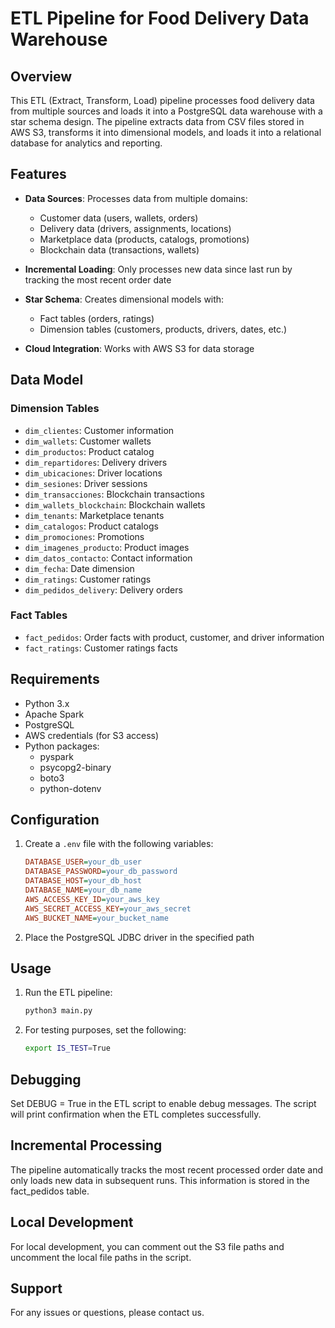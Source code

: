 # ETL Pipeline for Food Delivery Data Warehouse

## Overview
This ETL (Extract, Transform, Load) pipeline processes food delivery data from multiple sources and loads it into a PostgreSQL data warehouse with a star schema design. The pipeline extracts data from CSV files stored in AWS S3, transforms it into dimensional models, and loads it into a relational database for analytics and reporting.

## Features

- **Data Sources**: Processes data from multiple domains:
  - Customer data (users, wallets, orders)
  - Delivery data (drivers, assignments, locations)
  - Marketplace data (products, catalogs, promotions)
  - Blockchain data (transactions, wallets)

- **Incremental Loading**: Only processes new data since last run by tracking the most recent order date

- **Star Schema**: Creates dimensional models with:
  - Fact tables (orders, ratings)
  - Dimension tables (customers, products, drivers, dates, etc.)

- **Cloud Integration**: Works with AWS S3 for data storage

## Data Model

### Dimension Tables
- `dim_clientes`: Customer information
- `dim_wallets`: Customer wallets
- `dim_productos`: Product catalog
- `dim_repartidores`: Delivery drivers
- `dim_ubicaciones`: Driver locations
- `dim_sesiones`: Driver sessions
- `dim_transacciones`: Blockchain transactions
- `dim_wallets_blockchain`: Blockchain wallets
- `dim_tenants`: Marketplace tenants
- `dim_catalogos`: Product catalogs
- `dim_promociones`: Promotions
- `dim_imagenes_producto`: Product images
- `dim_datos_contacto`: Contact information
- `dim_fecha`: Date dimension
- `dim_ratings`: Customer ratings
- `dim_pedidos_delivery`: Delivery orders

### Fact Tables
- `fact_pedidos`: Order facts with product, customer, and driver information
- `fact_ratings`: Customer ratings facts

## Requirements

- Python 3.x
- Apache Spark
- PostgreSQL
- AWS credentials (for S3 access)
- Python packages:
  - pyspark
  - psycopg2-binary
  - boto3
  - python-dotenv

## Configuration

1. Create a `.env` file with the following variables:
   ```ini
   DATABASE_USER=your_db_user
   DATABASE_PASSWORD=your_db_password
   DATABASE_HOST=your_db_host
   DATABASE_NAME=your_db_name
   AWS_ACCESS_KEY_ID=your_aws_key
   AWS_SECRET_ACCESS_KEY=your_aws_secret
   AWS_BUCKET_NAME=your_bucket_name
    ```
2. Place the PostgreSQL JDBC driver in the specified path

## Usage

1. Run the ETL pipeline:
   ```bash
   python3 main.py
   ```
2. For testing purposes, set the following:
    ```bash
   export IS_TEST=True
   ```
   
## Debugging

Set DEBUG = True in the ETL script to enable debug messages. The script will print confirmation when the ETL completes successfully.

## Incremental Processing

The pipeline automatically tracks the most recent processed order date and only loads new data in subsequent runs. This information is stored in the fact_pedidos table.

## Local Development

For local development, you can comment out the S3 file paths and uncomment the local file paths in the script.

## Support
For any issues or questions, please contact us.